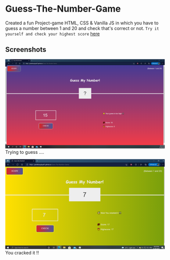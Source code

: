 # Guess-The-Number-Game
 Created a fun Project-game HTML, CSS & Vanilla JS in which you have to guess a number between 1 and 20 and check that's correct or not. `Try it yourself and check your highest score` [here](https://getdebarghya07.github.io/Guess-The-Number-Game/)

## Screenshots
![](screenshot/screenshot2.png)
Trying to guess ....

![](screenshot/screenshot1.png)
You cracked it !!

